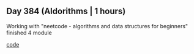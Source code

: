 ## Day 384 (Aldorithms | 1 hours)

Working with "neetcode - algorithms and data structures for beginners"
finished 4 module

[code](https://github.com/alexvyber/algorithms-and-data-structures-neetcode.git)

